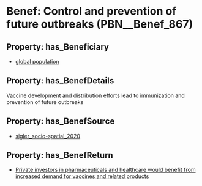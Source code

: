 # Benef: __Control and prevention of future outbreaks__ (PBN__Benef_867)

## Property: has_Beneficiary

* [global population](../Stakeholder/PBN__Stakeholder_278)

## Property: has_BenefDetails

Vaccine development and distribution efforts lead to immunization and prevention of future outbreaks

## Property: has_BenefSource

* [sigler_socio-spatial_2020](../Article/PBN__Article_175)

## Property: has_BenefReturn

* [Private investors in pharmaceuticals and healthcare would benefit from increased demand for vaccines and related products](../BenefReturn/PBN__BenefReturn_948)

